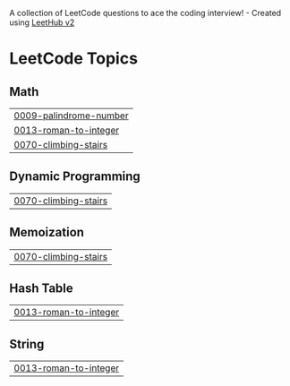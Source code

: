 A collection of LeetCode questions to ace the coding interview! - Created using [LeetHub v2](https://github.com/arunbhardwaj/LeetHub-2.0)
<!---LeetCode Topics Start-->
# LeetCode Topics
## Math
|  |
| ------- |
| [0009-palindrome-number](https://github.com/SriramV1212/LeetCode/tree/master/0009-palindrome-number) |
| [0013-roman-to-integer](https://github.com/SriramV1212/LeetCode/tree/master/0013-roman-to-integer) |
| [0070-climbing-stairs](https://github.com/SriramV1212/LeetCode/tree/master/0070-climbing-stairs) |
## Dynamic Programming
|  |
| ------- |
| [0070-climbing-stairs](https://github.com/SriramV1212/LeetCode/tree/master/0070-climbing-stairs) |
## Memoization
|  |
| ------- |
| [0070-climbing-stairs](https://github.com/SriramV1212/LeetCode/tree/master/0070-climbing-stairs) |
## Hash Table
|  |
| ------- |
| [0013-roman-to-integer](https://github.com/SriramV1212/LeetCode/tree/master/0013-roman-to-integer) |
## String
|  |
| ------- |
| [0013-roman-to-integer](https://github.com/SriramV1212/LeetCode/tree/master/0013-roman-to-integer) |
<!---LeetCode Topics End-->